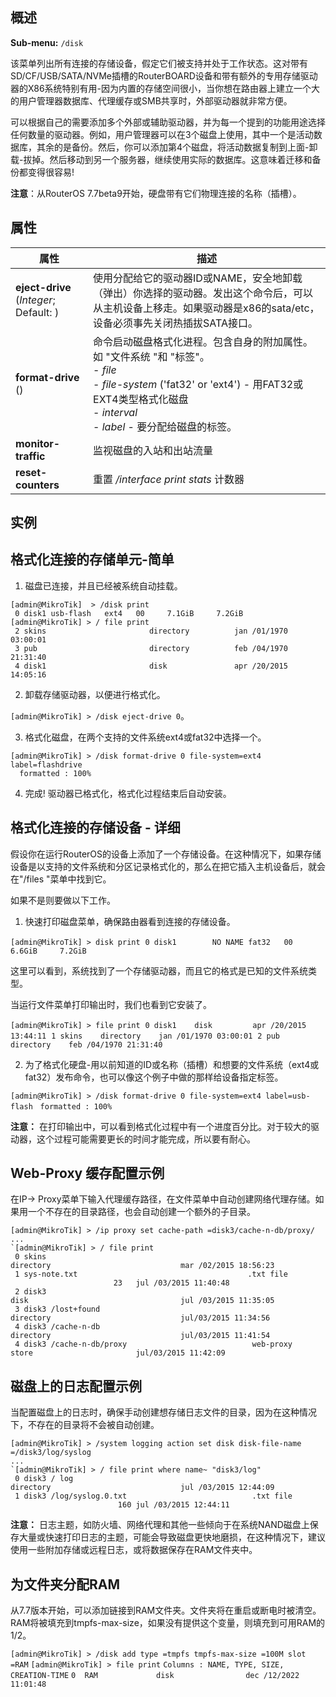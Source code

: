 ## 概述

**Sub-menu:** `/disk`

该菜单列出所有连接的存储设备，假定它们被支持并处于工作状态。这对带有SD/CF/USB/SATA/NVMe插槽的RouterBOARD设备和带有额外的专用存储驱动器的X86系统特别有用-因为内置的存储空间很小，当你想在路由器上建立一个大的用户管理器数据库、代理缓存或SMB共享时，外部驱动器就非常方便。

可以根据自己的需要添加多个外部或辅助驱动器，并为每一个提到的功能用途选择任何数量的驱动器。例如，用户管理器可以在3个磁盘上使用，其中一个是活动数据库，其余的是备份。然后，你可以添加第4个磁盘，将活动数据复制到上面-卸载-拔掉。然后移动到另一个服务器，继续使用实际的数据库。这意味着迁移和备份都变得很容易!

**注意**：从RouterOS 7.7beta9开始，硬盘带有它们物理连接的名称（插槽）。

## 属性

| 属性                                   | 描述                                                                                                                                                                                                       |
| -------------------------------------- | ---------------------------------------------------------------------------------------------------------------------------------------------------------------------------------------------------------- |
| **eject-drive** (_Integer_; Default: ) | 使用分配给它的驱动器ID或NAME，安全地卸载（弹出）你选择的驱动器。发出这个命令后，可以从主机设备上移走。如果驱动器是x86的sata/etc，设备必须事先关闭热插拔SATA接口。                                          |
| **format-drive** ()                    | 命令启动磁盘格式化进程。包含自身的附加属性。如 "文件系统 "和 "标签"。<br>- _file_<br>- _file-system_ ('fat32' or 'ext4') - 用FAT32或EXT4类型格式化磁盘<br>- _interval_<br>- _label_ - 要分配给磁盘的标签。 |
| **monitor-traffic**                    | 监视磁盘的入站和出站流量                                                                                                                                                                                   |
| **reset-counters**                     | 重置 _/interface print stats_ 计数器                                                                                                                                                                       |

## 实例

## 格式化连接的存储单元-简单

1. 磁盘已连接，并且已经被系统自动挂载。

 ```shell
[admin@MikroTik]  > /disk print
 0 disk1 usb-flash   ext4   00     7.1GiB     7.2GiB
[admin@MikroTik] > / file print
 2 skins                       directory          jan /01/1970 03:00:01
 3 pub                         directory          feb /04/1970 21:31:40
 4 disk1                       disk               apr /20/2015 14:05:16 
```

2. 卸载存储驱动器，以便进行格式化。

`[admin@MikroTik] > /disk eject-drive 0`。

3. 格式化磁盘，在两个支持的文件系统ext4或fat32中选择一个。

```shell
[admin@MikroTik] > /disk format-drive 0 file-system=ext4 label=flashdrive
  formatted : 100%
```

4. 完成! 驱动器已格式化，格式化过程结束后自动安装。

## 格式化连接的存储设备 - 详细

假设你在运行RouterOS的设备上添加了一个存储设备。在这种情况下，如果存储设备是以支持的文件系统和分区记录格式化的，那么在把它插入主机设备后，就会在"/files "菜单中找到它。

如果不是则要做以下工作。

1. 快速打印磁盘菜单，确保路由器看到连接的存储设备。

`[admin@MikroTik] > disk print`
 `0 disk1        NO NAME fat32   00     6.6GiB     7.2GiB`

这里可以看到，系统找到了一个存储驱动器，而且它的格式是已知的文件系统类型。

当运行文件菜单打印输出时，我们也看到它安装了。

`[admin@MikroTik] > file print`
 `0 disk1    disk         apr /20/2015 13:44:11`
 `1 skins    directory    jan /01/1970 03:00:01`
 `2 pub      directory    feb /04/1970 21:31:40`

2. 为了格式化硬盘-用以前知道的ID或名称（插槽）和想要的文件系统（ext4或fat32）发布命令，也可以像这个例子中做的那样给设备指定标签。

`[admin@MikroTik] > /disk format-drive 0 file-system=ext4 label=usb-flash`
  `formatted : 100%`

**注意：** 在打印输出中，可以看到格式化过程中有一个进度百分比。对于较大的驱动器，这个过程可能需要更长的时间才能完成，所以要有耐心。

## Web-Proxy 缓存配置示例

在IP-> Proxy菜单下输入代理缓存路径，在文件菜单中自动创建网络代理存储。如果用一个不存在的目录路径，也会自动创建一个额外的子目录。

```shell
[admin@MikroTik] > /ip proxy set cache-path =disk3/cache-n-db/proxy/
...
`[admin@MikroTik] > / file print
 0 skins                                             directory                             mar /02/2015 18:56:23
 1 sys-note.txt                                      .txt file                        23   jul /03/2015 11:40:48
 2 disk3                                             disk                                  jul /03/2015 11:35:05
 3 disk3 /lost+found                                  directory                             jul/03/2015 11:34:56
 4 disk3 /cache-n-db                                  directory                             jul/03/2015 11:41:54
 4 disk3 /cache-n-db/proxy                            web-proxy store                       jul/03/2015 11:42:09
```

## 磁盘上的日志配置示例

当配置磁盘上的日志时，确保手动创建想存储日志文件的目录，因为在这种情况下，不存在的目录将不会被自动创建。

```shell
[admin@MikroTik] > /system logging action set disk disk-file-name =/disk3/log/syslog
...
`[admin@MikroTik] > / file print where name~ "disk3/log"
 0 disk3 / log                                         directory                             jul /03/2015 12:44:09
 1 disk3 /log/syslog.0.txt                            .txt file                         160 jul /03/2015 12:44:11
```

**注意：** 日志主题，如防火墙、网络代理和其他一些倾向于在系统NAND磁盘上保存大量或快速打印日志的主题，可能会导致磁盘更快地磨损，在这种情况下，建议使用一些附加存储或远程日志，或将数据保存在RAM文件夹中。

## 为文件夹分配RAM

从7.7版本开始，可以添加链接到RAM文件夹。文件夹将在重启或断电时被清空。
RAM将被填充到tmpfs-max-size，如果没有提供这个变量，则填充到可用RAM的1/2。

`[admin@MikroTik] > /disk add type =tmpfs tmpfs-max-size =100M slot =RAM`
`[admin@MikroTik] > file print`
`Columns : NAME, TYPE, SIZE, CREATION-TIME`
`0  RAM             disk                dec /12/2022 11:01:48`
